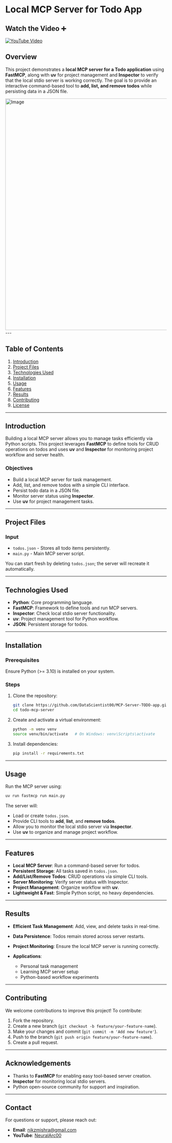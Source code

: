 # Local MCP Server for Todo App

## Watch the Video 🞥

[![YouTube Video](https://img.shields.io/badge/YouTube-Watch%20Video-red?logo=youtube\&logoColor=white\&style=for-the-badge)](https://youtu.be/jG_mxYPmqgk)

## Overview

This project demonstrates a **local MCP server for a Todo application** using **FastMCP**, along with **uv** for project management and **Inspector** to verify that the local stdio server is working correctly. The goal is to provide an interactive command-based tool to **add, list, and remove todos** while persisting data in a JSON file.


<img width="1280" height="720" alt="Image" src="https://github.com/user-attachments/assets/1c0886c0-75b8-4a7e-8e71-71059c537c73" />
---

## Table of Contents

1. [Introduction](#introduction)
2. [Project Files](#project-files)
3. [Technologies Used](#technologies-used)
4. [Installation](#installation)
5. [Usage](#usage)
6. [Features](#features)
7. [Results](#results)
8. [Contributing](#contributing)
9. [License](#license)

---

## Introduction

Building a local MCP server allows you to manage tasks efficiently via Python scripts. This project leverages **FastMCP** to define tools for CRUD operations on todos and uses **uv** and **Inspector** for monitoring project workflow and server health.

### Objectives

* Build a local MCP server for task management.
* Add, list, and remove todos with a simple CLI interface.
* Persist todo data in a JSON file.
* Monitor server status using **Inspector**.
* Use **uv** for project management tasks.

---

## Project Files

### Input

* `todos.json` - Stores all todo items persistently.
* `main.py` - Main MCP server script.

You can start fresh by deleting `todos.json`; the server will recreate it automatically.

---

## Technologies Used

* **Python**: Core programming language.
* **FastMCP**: Framework to define tools and run MCP servers.
* **Inspector**: Check local stdio server functionality.
* **uv**: Project management tool for Python workflow.
* **JSON**: Persistent storage for todos.

---

## Installation

### Prerequisites

Ensure Python (>= 3.10) is installed on your system.

### Steps

1. Clone the repository:

   ```bash
   git clone https://github.com/DataScientist00/MCP-Server-TODO-app.git
   cd todo-mcp-server
   ```
2. Create and activate a virtual environment:

   ```bash
   python -m venv venv
   source venv/bin/activate   # On Windows: venv\Scripts\activate
   ```
3. Install dependencies:

   ```bash
   pip install -r requirements.txt
   ```

---

## Usage

Run the MCP server using:

```bash
uv run fastmcp run main.py
```

The server will:

* Load or create `todos.json`.
* Provide CLI tools to **add**, **list**, and **remove todos**.
* Allow you to monitor the local stdio server via **Inspector**.
* Use **uv** to organize and manage project workflow.

---

## Features

* **Local MCP Server**: Run a command-based server for todos.
* **Persistent Storage**: All tasks saved in `todos.json`.
* **Add/List/Remove Todos**: CRUD operations via simple CLI tools.
* **Server Monitoring**: Verify server status with Inspector.
* **Project Management**: Organize workflow with **uv**.
* **Lightweight & Fast**: Simple Python script, no heavy dependencies.

---

## Results

* **Efficient Task Management**: Add, view, and delete tasks in real-time.
* **Data Persistence**: Todos remain stored across server restarts.
* **Project Monitoring**: Ensure the local MCP server is running correctly.
* **Applications**:

  * Personal task management
  * Learning MCP server setup
  * Python-based workflow experiments

---

## Contributing

We welcome contributions to improve this project! To contribute:

1. Fork the repository.
2. Create a new branch (`git checkout -b feature/your-feature-name`).
3. Make your changes and commit (`git commit -m 'Add new feature'`).
4. Push to the branch (`git push origin feature/your-feature-name`).
5. Create a pull request.

---

## Acknowledgements

* Thanks to **FastMCP** for enabling easy tool-based server creation.
* **Inspector** for monitoring local stdio servers.
* Python open-source community for support and inspiration.

---

## Contact

For questions or support, please reach out:

* **Email**: [nikzmishra@gmail.com](mailto:nikzmishra@gmail.com)
* **YouTube**: [NeuralArc00](https://www.youtube.com/@NeuralArc00/videos)
